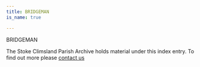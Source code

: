 ```yaml
---
title: BRIDGEMAN
is_name: true

---
```


BRIDGEMAN


The Stoke Climsland Parish Archive holds material under this index entry. To find out more please [contact us](/contact/)
